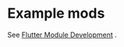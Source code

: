 # Example mods

See [Flutter Module Development](
https://fuchsia.googlesource.com/docs/+/HEAD/development/languages/dart/mods.md)
.
